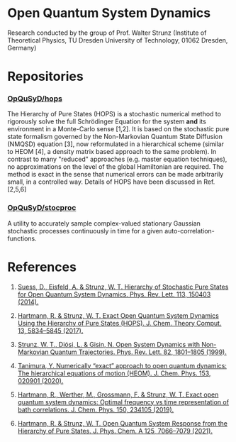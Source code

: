 # Open Quantum System Dynamics

Research conducted by the group of Prof. Walter Strunz (Institute of Theoretical Physics, 
TU Dresden University of Technology, 01062 Dresden, Germany)

# Repositories

### [OpQuSyD/hops](https://github.com/OpQuSyD/hops)

The Hierarchy of Pure States (HOPS) is a stochastic numerical method to rigorously solve 
the full Schrödinger Equation for the system **and** its environment in a Monte-Carlo sense [1,2].
It is based on the stochastic pure state formalism governed by the Non-Markovian 
Quantum State Diffusion (NMQSD) equation [3], now reformulated in a hierarchical scheme
(similar to HEOM [4], a density matrix based approach to the same problem). 
In contrast to many "reduced" approaches (e.g. master equation techniques), no approximations on the 
level of the global Hamiltonian are required.
The method is exact in the sense that numerical errors can be made arbitrarily small, 
in a controlled way.
Details of HOPS have been discussed in Ref. [2,5,6] 
 
### [OpQuSyD/stocproc](https://github.com/OpQuSyD/stocproc)

A utility to accurately sample complex-valued stationary Gaussian stochastic 
processes continuously in time for a given auto-correlation-functions.     



# References

1. [Suess, D., Eisfeld, A. & Strunz, W. T. 
   Hierarchy of Stochastic Pure States for Open Quantum System Dynamics. 
   Phys. Rev. Lett. 113, 150403 (2014).](http://link.aps.org/doi/10.1103/PhysRevLett.113.150403)

2. [Hartmann, R. & Strunz, W. T. 
   Exact Open Quantum System Dynamics Using the Hierarchy of Pure States (HOPS). 
   J. Chem. Theory Comput. 13, 5834–5845 (2017).](http://pubs.acs.org/doi/10.1021/acs.jctc.7b00751)

3. [Strunz, W. T., Diósi, L. & Gisin, N. 
   Open System Dynamics with Non-Markovian Quantum Trajectories. 
   Phys. Rev. Lett. 82, 1801–1805 (1999).](https://link.aps.org/doi/10.1103/PhysRevLett.82.1801)

4. [Tanimura, Y. 
   Numerically “exact” approach to open quantum dynamics: The hierarchical equations of motion (HEOM). 
   J. Chem. Phys. 153, 020901 (2020).](https://aip.scitation.org/doi/full/10.1063/5.0011599)

5. [Hartmann, R., Werther, M., Grossmann, F. & Strunz, W. T. 
   Exact open quantum system dynamics: Optimal frequency vs time representation of bath correlations. 
   J. Chem. Phys. 150, 234105 (2019).](https://aip.scitation.org/doi/abs/10.1063/1.5097158)

6. [Hartmann, R. & Strunz, W. T. 
   Open Quantum System Response from the Hierarchy of Pure States. 
   J. Phys. Chem. A 125, 7066–7079 (2021).](https://pubs.acs.org/doi/10.1021/acs.jpca.1c03339)
